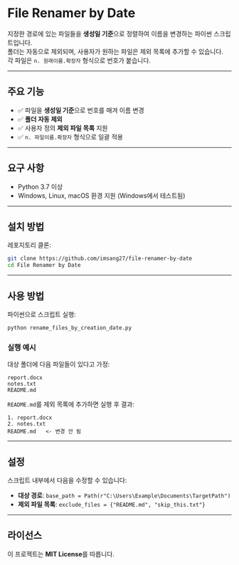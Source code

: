 # File Renamer by Date

지정한 경로에 있는 파일들을 **생성일 기준**으로 정렬하여 이름을 변경하는 파이썬 스크립트입니다.  
폴더는 자동으로 제외되며, 사용자가 원하는 파일은 제외 목록에 추가할 수 있습니다.  
각 파일은 `n. 원래이름.확장자` 형식으로 번호가 붙습니다.

---

## 주요 기능
- ✅ 파일을 **생성일 기준**으로 번호를 매겨 이름 변경  
- ✅ **폴더 자동 제외**  
- ✅ 사용자 정의 **제외 파일 목록** 지원  
- ✅ `n. 파일이름.확장자` 형식으로 일괄 적용  

---

## 요구 사항
- Python 3.7 이상  
- Windows, Linux, macOS 환경 지원 (Windows에서 테스트됨)  

---

## 설치 방법
레포지토리 클론:
```bash
git clone https://github.com/imsang27/file-renamer-by-date
cd File Renamer by Date
```

---

## 사용 방법
파이썬으로 스크립트 실행:

```bash
python rename_files_by_creation_date.py
```

### 실행 예시
대상 폴더에 다음 파일들이 있다고 가정:
```
report.docx
notes.txt
README.md
```

`README.md`를 제외 목록에 추가하면 실행 후 결과:
```
1. report.docx
2. notes.txt
README.md   <- 변경 안 됨
```

---

## 설정
스크립트 내부에서 다음을 수정할 수 있습니다:
- **대상 경로**: `base_path = Path(r"C:\Users\Example\Documents\TargetPath")`  
- **제외 파일 목록**: `exclude_files = {"README.md", "skip_this.txt"}`  

---

## 라이선스
이 프로젝트는 **MIT License**를 따릅니다.
